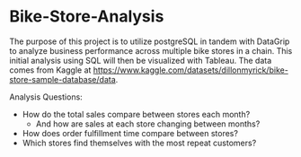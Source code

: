 # Bike-Store-Analysis

The purpose of this project is to utilize postgreSQL in tandem with DataGrip
to analyze business performance across multiple bike stores in a chain.
This initial analysis using SQL will then be visualized with Tableau.
The data comes from Kaggle at https://www.kaggle.com/datasets/dillonmyrick/bike-store-sample-database/data.

Analysis Questions:
- How do the total sales compare between stores each month?
  - And how are sales at each store changing between months?
- How does order fulfillment time compare between stores?
- Which stores find themselves with the most repeat customers?